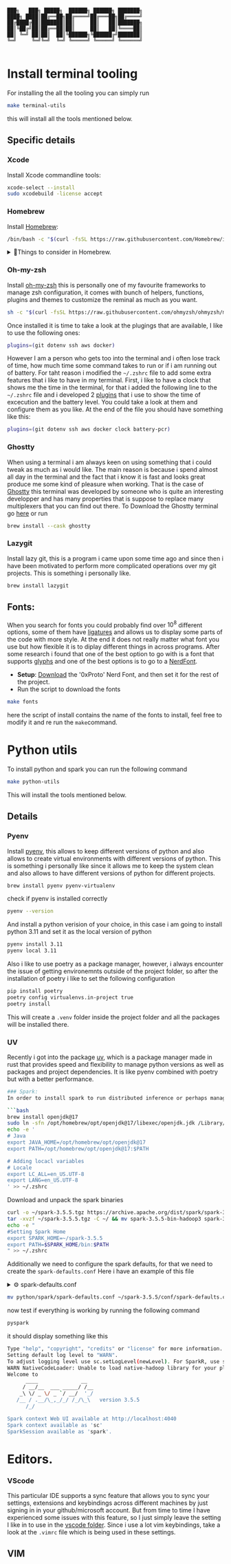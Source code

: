 ```
███╗   ███╗ █████╗  ██████╗ ██████╗ ███████╗
████╗ ████║██╔══██╗██╔════╝██╔═══██╗██╔════╝
██╔████╔██║███████║██║     ██║   ██║███████╗
██║╚██╔╝██║██╔══██║██║     ██║   ██║╚════██║
██║ ╚═╝ ██║██║  ██║╚██████╗╚██████╔╝███████║
╚═╝     ╚═╝╚═╝  ╚═╝ ╚═════╝ ╚═════╝ ╚══════╝
                                            
```

# Install terminal tooling
For installing the all the tooling you can simply run
```bash
make terminal-utils
```

this will install all the tools mentioned below.
## Specific details
### Xcode
Install Xcode commandline tools:

```bash
xcode-select --install
sudo xcodebuild -license accept
```

### Homebrew
Install [Homebrew](https://brew.sh/):

```bash
/bin/bash -c "$(curl -fsSL https://raw.githubusercontent.com/Homebrew/install/HEAD/install.sh)"
```

<details>
  <summary>🍺Things to consider in Homebrew.</summary>
Remember that not all the MAC have the arm architecture, some of them could have x86 architecture such as those based on Intel. This was already solved by the team of Homebrew but it is quite nice to take a look and learn a bit more how to make a difference of them both.
[here](https://github.com/orgs/Homebrew/discussions/3223) there is some information related with this issue.
</details>

### Oh-my-zsh
Install [oh-my-zsh](https://ohmyz.sh) this is personally one of my favourite frameworks to manage zsh configuration, it comes with bunch of helpers, functions, plugins and themes to customize the reminal as much as you want.

```bash
sh -c "$(curl -fsSL https://raw.githubusercontent.com/ohmyzsh/ohmyzsh/master/tools/install.sh)"
```

Once installed it is time to take a look at the plugings that are available, I like to use the following ones:
```bash
plugins=(git dotenv ssh aws docker)
```
However I am a person who gets too into the terminal and i often lose track of time, how much time some command takes to run or if i am running out of battery. For taht reason i modified the `~/.zshrc` file to add some extra features that i like to have in my terminal.
First, i like to have a clock that shows me the time in the terminal, for that i added the following line to the `~/.zshrc` file and i developed 2 [plugins](./oh-my-zsh/plugins/) that i use to show the time of excecution and the battery level. You could take a look at them and configure them as you like.
At the end of the file you should have something like this:
```bash
plugins=(git dotenv ssh aws docker clock battery-pcr)
```

### Ghostty
When using a terminal i am always keen on using something that i could tweak as much as i would like. The main reason is because i spend almost all day in the terminal and the fact that i know it is fast and looks great produce me some kind of pleasure when working.
That is the case of [Ghostty](https://ghostty.org/) this terminal was developed by someone who is quite an interesting developper and has many properties that is suppose to replace many multiplexers that you can find out there.
To Download the Ghostty terminal go [here](https://ghostty.org/download) or run

```bash
brew install --cask ghostty
```

### Lazygit
Install lazy git, this is a program i came upon some time ago and since then i have been motivated to perform more complicated operations over my git projects. This is something i personally like.

```bash
brew install lazygit
```


## Fonts:
 When you search for fonts you could probably find over $10^8$ different options, some of them have [ligatures](https://en.wikipedia.org/wiki/Ligature_(writing)#:~:text=In%20writing%20and%20typography%2C%20a,joined%20for%20the%20second%20ligature.) and allows us to display some parts of the code with more style. At the end it does not really matter what font you use but how flexible it is to diplay different things in across programs. After some research i found that one of the best option to go with is a font that supports [glyphs](https://en.wikipedia.org/wiki/Glyph#:~:text=In%20typography%2C%20a%20glyph%20is,an%20element%20of%20written%20language.) and one of the best options is to go to a [NerdFont](https://www.nerdfonts.com/).
* __Setup__: [Download](https://www.nerdfonts.com/font-downloads) the '0xProto' Nerd Font, and then set it for the rest of the project. 
* Run the script to download the fonts

```bash
make fonts
```
here the script of install contains the name of the fonts to install, feel free to modify it and re run the `make`command.
# Python utils
To install python and spark you can run the following command
```bash
make python-utils
```
This will install the tools mentioned below.
## Details
### Pyenv
Install [pyenv](https://github.com/pyenv/pyenv), this allows to keep different versions of python and also allows to create virtual environments with different versions of python. This is something i personally like since it allows me to keep the system clean and also allows to have different versions of python for different projects.

```bash
brew install pyenv pyenv-virtualenv
```

check if pyenv is installed correctly
```bash
pyenv --version
```

And install a python verision of your choice, in this case i am going to install python 3.11 and set it as the local version of python
```bash
pyenv install 3.11
pyenv local 3.11
```

Also i like to use poetry as a package manager, however, i always encounter the issue of getting environemnts outside of the project folder, so after the installation of poetry i like to set the following configuration

```bash
pip install poetry
poetry config virtualenvs.in-project true
poetry install
```

This will create a `.venv` folder inside the project folder and all the packages will be installed there.
### UV
Recently i got into the package [uv](https://github.com/astral-sh/uv), which is a package manager made in rust that provides speed and flexibility to manage python versions as well as packages and project dependencies. It is like pyenv combined with poetry but with a better performance. 

```bash
### Spark:
In order to install spark to run distributed inference or perhaps managing a large amount of data in a local setup. You can install it using Homebrew or downloding directly java from the source. How ever, i do not suggest you install the latest version since spark does no runs well on every version of spark, in mi experience with the 17 version works fine and it still has a good support, so go for that, but in the future perhaps change to a newer one.

```bash
brew install openjdk@17
sudo ln -sfn /opt/homebrew/opt/openjdk@17/libexec/openjdk.jdk /Library/Java/JavaVirtualMachines/openjdk-17.jdk
echo -e '
# Java
export JAVA_HOME=/opt/homebrew/opt/openjdk@17
export PATH=/opt/homebrew/opt/openjdk@17:$PATH

# Adding locacl variables
# Locale
export LC_ALL=en_US.UTF-8
export LANG=en_US.UTF-8
' >> ~/.zshrc
```

Download and unpack the spark binaries

```bash
curl -o ~/spark-3.5.5.tgz https://archive.apache.org/dist/spark/spark-3.5.5/spark-3.5.5-bin-hadoop3.tgz
tar -xvzf ~/spark-3.5.5.tgz -C ~/ && mv spark-3.5.5-bin-hadoop3 spark-3.5.5 && rm spark-3.5.5.tgz
echo -e "
#Setting Spark Home
export SPARK_HOME=~/spark-3.5.5
export PATH=$SPARK_HOME/bin:$PATH
" >> ~/.zshrc
```
Additionally we need to configure the spark defaults, for that we need to create the `spark-defaults.conf` Here i have an example of this file
<details>
<summary>⚙️ spark-defaults.conf</summary>

```bash
#
# Licensed to the Apache Software Foundation (ASF) under one or more
# contributor license agreements.  See the NOTICE file distributed with
# this work for additional information regarding copyright ownership.
# The ASF licenses this file to You under the Apache License, Version 2.0
# (the "License"); you may not use this file except in compliance with
# the License.  You may obtain a copy of the License at
#
#    http://www.apache.org/licenses/LICENSE-2.0
#
# Unless required by applicable law or agreed to in writing, software
# distributed under the License is distributed on an "AS IS" BASIS,
# WITHOUT WARRANTIES OR CONDITIONS OF ANY KIND, either express or implied.
# See the License for the specific language governing permissions and
# limitations under the License.
#

# Default system properties included when running spark-submit.
# This is useful for setting default environmental settings.

# Example:
spark.master                              local[*]
spark.driver.host                         localhost
spark.driver.extraClassPath               $HOME/spark-3.5.5-bin-hadoop3/jars/*
spark.executor.extraClassPath             $HOME/spark-3.5.5-bin-hadoop3/jars/*
# spark.executor.extraJavaOptions         -Dcom.amazonaws.services.s3.enableV4=true
# spark.driver.extraJavaOptions           -Dcom.amazonaws.services.s3.enableV4=true
# spark.sql.catalogImplementation         hive
# spark.jars                              $HOME/spark-3.4.2-bin-hadoop3/jars/*

# Delta
#spark.jars.packages                       io.delta:delta-core_2.13:2.4.0
#spark.sql.extensions                      io.delta.sql.DeltaSparkSessionExtension
#spark.sql.catalog.spark_catalog           org.apache.spark.sql.delta.catalog.DeltaCatalog```
```

</details>

```bash
mv python/spark/spark-defaults.conf ~/spark-3.5.5/conf/spark-defaults.conf
```
now test if everything is working by running the following command
```bash
pyspark
```

it should display something like this

```bash
Type "help", "copyright", "credits" or "license" for more information.
Setting default log level to "WARN".
To adjust logging level use sc.setLogLevel(newLevel). For SparkR, use setLogLevel(newLevel).
WARN NativeCodeLoader: Unable to load native-hadoop library for your platform... using builtin-java classes where applicable
Welcome to
      ____              __
     / __/__  ___ _____/ /__
    _\ \/ _ \/ _ `/ __/  '_/
   /__ / .__/\_,_/_/ /_/\_\   version 3.5.5
      /_/

Spark context Web UI available at http://localhost:4040
Spark context available as 'sc'
SparkSession available as 'spark'.
```

# Editors.

### VScode
This particular IDE supports a sync feature that allows you to sync your settings, extensions and keybindings across different machines by just signing in in your github/microsoft account. But from time to time I have experienced some issues with this feature, so I just simply leave the setting I like in to use in the [vscode folder](./vscode/).
Since i use a lot vim keybindings, take a look at the ``.vimrc`` file which is being used in these settings.


## VIM
